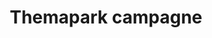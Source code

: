 ---
title: "Themapark campagne"
slug : "oceano"
description: "De eindopdracht van de tweede jaar CMO bestond uit het ontwikkelen van een branding voor een fictief thema-pretpark. Caroline was ambitieus en ging voor een themapark dat zich een paar mijl onder de zeespiegel bevindt."
type: intern
members:
    - name : "Caroline Pham"
      major: Crossmedia-ontwerp
      minor: Graphic Design
      academic-year: 2de jaar
thumbnail:
    url: "thumb_1x1.png"
    alt: ""
    height: 1
    width: 1
    text-color: "181c1f"
    background-color: "181c1f"
media:
    - url : "1_detail_logo.png"
      type: image
      text: "'Branded' communicatie vertrekt in de meeste gevallen vanuit een logo. Een logo kan makkelijk gereproduceerd worden, maar voor het er is worden vele uren besteed aan ontwerpwerk, besprekingen en bijschaven "
    - url : "2_detail_logovoorstudie.png"
      type: image
    - url : "3_detail_logovoorstudie.png"
      type: image
    - url : "4_detail_kleurgebruik.png"
      type: image
      text: "De volgende stap is de creatie van de gewentste toepassingen, rekeninghoudend met de huisstijl. Onderstaand zien we de mascotte, poster en buswrap."
    - url : "5_detail_mascotte.png"
      type: image
    - url : "6_detail_poster.png"
      type: image
    - url : "7_detail_buswrap.png"
      type: image
      text: "Crossmedia designers nemen ook de digitale toepassingen voor hun rekening. Deze bestaan onder andere uit een onepage website met grondplan" 
    - url : "8_detail_onepage.png"
      type: image
created: 20/01/2017
order: 15
---